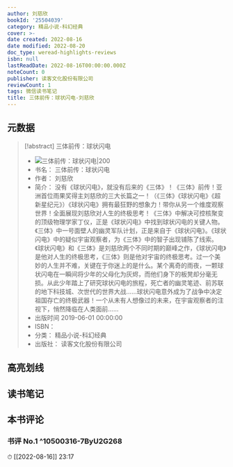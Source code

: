 ```yaml
---
author: 刘慈欣
bookId: '25504039'
category: 精品小说-科幻经典
cover: >-
date created: 2022-08-16
date modified: 2022-08-20
doc_type: weread-highlights-reviews
isbn: null
lastReadDate: 2022-08-16T00:00:00.000Z
noteCount: 0
publisher: 读客文化股份有限公司
reviewCount: 1
tags: 微信读书笔记
title: 三体前传：球状闪电-刘慈欣
---
```


## 元数据

> [!abstract] 三体前传：球状闪电
> - ![ 三体前传：球状闪电|200](https://wfqqreader-1252317822.image.myqcloud.com/cover/39/25504039/t7_25504039.jpg)
> - 书名： 三体前传：球状闪电
> - 作者： 刘慈欣
> - 简介： 没有《球状闪电》，就没有后来的《三体》！《三体》前传！亚洲首位雨果奖得主刘慈欣的三大长篇之一！（《三体》《球状闪电》《超新星纪元》）《球状闪电》拥有最狂野的想象力！带你从另一个维度观察世界！全面展现刘慈欣对人生的终极思考！《三体》中解决可控核聚变的顶级物理学家丁仪，正是《球状闪电》中找到球状闪电的关键人物。《三体》中一号面壁人的幽灵军队计划，正是来自于《球状闪电》。《球状闪电》中的疑似宇宙观察者，为《三体》中的智子出现铺陈了线索。《球状闪电》和《三体》是刘慈欣两个不同时期的巅峰之作，《球状闪电》是他对人生的终极思考，《三体》则是他对宇宙的终极思考。过一个美妙的人生并不难，关键在于你迷上的是什么。某个离奇的雨夜，一颗球状闪电在一瞬间将少年的父母化为灰烬，而他们身下的板凳却分毫无损。从此少年踏上了研究球状闪电的旅程，死亡者的幽灵笔迹、前苏联的地下科技城、次世代的世界大战……球状闪电意外成为了战争中决定祖国存亡的终极武器！一个从未有人想像过的未来，在宇宙观察者的注视下，悄然降临在人类面前……
> - 出版时间 2019-06-01 00:00:00
> - ISBN：
> - 分类： 精品小说-科幻经典
> - 出版社： 读客文化股份有限公司

## 高亮划线

## 读书笔记

## 本书评论

### 书评 No.1 ^10500316-7ByU2G268

⏱ [[2022-08-16]] 23:17
